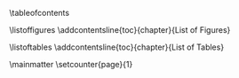 
\tableofcontents
  
\listoffigures
\addcontentsline{toc}{chapter}{List of Figures}


\listoftables
\addcontentsline{toc}{chapter}{List of Tables}

\mainmatter \setcounter{page}{1}
